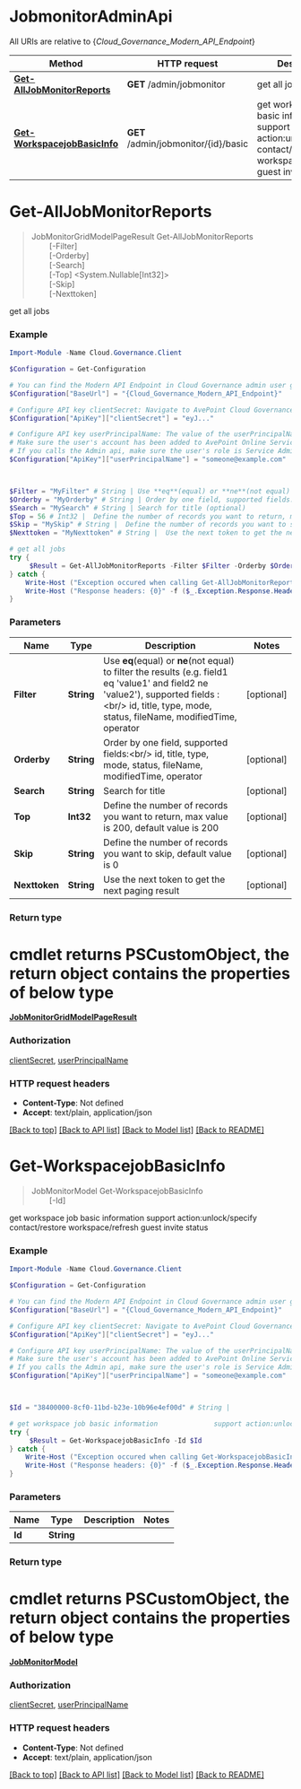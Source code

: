 # JobmonitorAdminApi

All URIs are relative to {*Cloud_Governance_Modern_API_Endpoint*}

Method | HTTP request | Description
------------- | ------------- | -------------
[**Get-AllJobMonitorReports**](JobmonitorAdminApi.md#Get-AllJobMonitorReports) | **GET** /admin/jobmonitor | get all jobs
[**Get-WorkspacejobBasicInfo**](JobmonitorAdminApi.md#Get-WorkspacejobBasicInfo) | **GET** /admin/jobmonitor/{id}/basic | get workspace job basic information              support action:unlock/specify contact/restore workspace/refresh guest invite status


<a name="Get-AllJobMonitorReports"></a>
# **Get-AllJobMonitorReports**
> JobMonitorGridModelPageResult Get-AllJobMonitorReports<br>
> &nbsp;&nbsp;&nbsp;&nbsp;&nbsp;&nbsp;&nbsp;&nbsp;[-Filter] <String><br>
> &nbsp;&nbsp;&nbsp;&nbsp;&nbsp;&nbsp;&nbsp;&nbsp;[-Orderby] <String><br>
> &nbsp;&nbsp;&nbsp;&nbsp;&nbsp;&nbsp;&nbsp;&nbsp;[-Search] <String><br>
> &nbsp;&nbsp;&nbsp;&nbsp;&nbsp;&nbsp;&nbsp;&nbsp;[-Top] <System.Nullable[Int32]><br>
> &nbsp;&nbsp;&nbsp;&nbsp;&nbsp;&nbsp;&nbsp;&nbsp;[-Skip] <String><br>
> &nbsp;&nbsp;&nbsp;&nbsp;&nbsp;&nbsp;&nbsp;&nbsp;[-Nexttoken] <String><br>

get all jobs

### Example
```powershell
Import-Module -Name Cloud.Governance.Client

$Configuration = Get-Configuration

# You can find the Modern API Endpoint in Cloud Governance admin user guide for your environment.
$Configuration["BaseUrl"] = "{Cloud_Governance_Modern_API_Endpoint}"

# Configure API key clientSecret: Navigate to AvePoint Cloud Governance Settings > API Authentication Management to Obtain a client secret.
$Configuration["ApiKey"]["clientSecret"] = "eyJ..."

# Configure API key userPrincipalName: The value of the userPrincipalName parameter is the login name of a delegated user that will be used to invoke the AvePoint Cloud Governance API. 
# Make sure the user's account has been added to AvePoint Online Services and has the license for AvePoint Cloud Governance.
# If you calls the Admin api, make sure the user's role is Service Administrator for AvePoint Cloud Governance.
$Configuration["ApiKey"]["userPrincipalName"] = "someone@example.com"



$Filter = "MyFilter" # String | Use **eq**(equal) or **ne**(not equal) to filter the results (e.g. field1 eq 'value1' and field2 ne 'value2'), supported fields :<br/> id, title, type, mode, status, fileName, modifiedTime, operator (optional)
$Orderby = "MyOrderby" # String | Order by one field, supported fields:<br/> id, title, type, mode, status, fileName, modifiedTime, operator (optional)
$Search = "MySearch" # String | Search for title (optional)
$Top = 56 # Int32 |  Define the number of records you want to return, max value is 200, default value is 200 (optional)
$Skip = "MySkip" # String |  Define the number of records you want to skip, default value is 0 (optional)
$Nexttoken = "MyNexttoken" # String |  Use the next token to get the next paging result (optional)

# get all jobs
try {
     $Result = Get-AllJobMonitorReports -Filter $Filter -Orderby $Orderby -Search $Search -Top $Top -Skip $Skip -Nexttoken $Nexttoken
} catch {
    Write-Host ("Exception occured when calling Get-AllJobMonitorReports: {0}" -f ($_.ErrorDetails | ConvertFrom-Json))
    Write-Host ("Response headers: {0}" -f ($_.Exception.Response.Headers | ConvertTo-Json))
}
```

### Parameters

Name | Type | Description  | Notes
------------- | ------------- | ------------- | -------------
 **Filter** | **String**| Use **eq**(equal) or **ne**(not equal) to filter the results (e.g. field1 eq &#39;value1&#39; and field2 ne &#39;value2&#39;), supported fields :&lt;br/&gt; id, title, type, mode, status, fileName, modifiedTime, operator | [optional] 
 **Orderby** | **String**| Order by one field, supported fields:&lt;br/&gt; id, title, type, mode, status, fileName, modifiedTime, operator | [optional] 
 **Search** | **String**| Search for title | [optional] 
 **Top** | **Int32**|  Define the number of records you want to return, max value is 200, default value is 200 | [optional] 
 **Skip** | **String**|  Define the number of records you want to skip, default value is 0 | [optional] 
 **Nexttoken** | **String**|  Use the next token to get the next paging result | [optional] 

### Return type
# cmdlet returns PSCustomObject, the return object contains the properties of below type
[**JobMonitorGridModelPageResult**](JobMonitorGridModelPageResult.md)

### Authorization

[clientSecret](../README.md#clientSecret), [userPrincipalName](../README.md#userPrincipalName)

### HTTP request headers

 - **Content-Type**: Not defined
 - **Accept**: text/plain, application/json

[[Back to top]](#) [[Back to API list]](../README.md#documentation-for-api-endpoints) [[Back to Model list]](../README.md#documentation-for-models) [[Back to README]](../README.md)

<a name="Get-WorkspacejobBasicInfo"></a>
# **Get-WorkspacejobBasicInfo**
> JobMonitorModel Get-WorkspacejobBasicInfo<br>
> &nbsp;&nbsp;&nbsp;&nbsp;&nbsp;&nbsp;&nbsp;&nbsp;[-Id] <String><br>

get workspace job basic information              support action:unlock/specify contact/restore workspace/refresh guest invite status

### Example
```powershell
Import-Module -Name Cloud.Governance.Client

$Configuration = Get-Configuration

# You can find the Modern API Endpoint in Cloud Governance admin user guide for your environment.
$Configuration["BaseUrl"] = "{Cloud_Governance_Modern_API_Endpoint}"

# Configure API key clientSecret: Navigate to AvePoint Cloud Governance Settings > API Authentication Management to Obtain a client secret.
$Configuration["ApiKey"]["clientSecret"] = "eyJ..."

# Configure API key userPrincipalName: The value of the userPrincipalName parameter is the login name of a delegated user that will be used to invoke the AvePoint Cloud Governance API. 
# Make sure the user's account has been added to AvePoint Online Services and has the license for AvePoint Cloud Governance.
# If you calls the Admin api, make sure the user's role is Service Administrator for AvePoint Cloud Governance.
$Configuration["ApiKey"]["userPrincipalName"] = "someone@example.com"



$Id = "38400000-8cf0-11bd-b23e-10b96e4ef00d" # String | 

# get workspace job basic information              support action:unlock/specify contact/restore workspace/refresh guest invite status
try {
     $Result = Get-WorkspacejobBasicInfo -Id $Id
} catch {
    Write-Host ("Exception occured when calling Get-WorkspacejobBasicInfo: {0}" -f ($_.ErrorDetails | ConvertFrom-Json))
    Write-Host ("Response headers: {0}" -f ($_.Exception.Response.Headers | ConvertTo-Json))
}
```

### Parameters

Name | Type | Description  | Notes
------------- | ------------- | ------------- | -------------
 **Id** | **String**|  | 

### Return type
# cmdlet returns PSCustomObject, the return object contains the properties of below type
[**JobMonitorModel**](JobMonitorModel.md)

### Authorization

[clientSecret](../README.md#clientSecret), [userPrincipalName](../README.md#userPrincipalName)

### HTTP request headers

 - **Content-Type**: Not defined
 - **Accept**: text/plain, application/json

[[Back to top]](#) [[Back to API list]](../README.md#documentation-for-api-endpoints) [[Back to Model list]](../README.md#documentation-for-models) [[Back to README]](../README.md)

